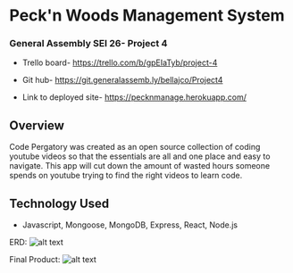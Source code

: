 # Peck'n Woods Management System

### General Assembly SEI 26- Project 4

* Trello board- https://trello.com/b/gpEIaTyb/project-4
  
* Git hub- https://git.generalassemb.ly/bellajco/Project4

* Link to deployed site- https://pecknmanage.herokuapp.com/

## Overview
Code Pergatory was created as an open source collection of coding youtube videos so that the essentials are all and one place and easy to navigate. This app will cut down the amount of wasted hours someone spends on youtube trying to find the right videos to learn code. 

## Technology Used

* Javascript, Mongoose, MongoDB, Express, React, Node.js





ERD:
![alt text](./readmeimages/erd.jpg)


Final Product:
![alt text](./readmeimages/codeperghome.png)